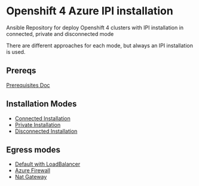 # Openshift 4 Azure IPI installation

Ansible Repository for deploy Openshift 4 clusters with IPI installation in connected, private and disconnected mode

There are different approaches for each mode, but always an IPI installation is used.

## Prereqs

[Prerequisites Doc](/docs/prereqs.md)

## Installation Modes

* [Connected Installation](/docs/connected.md)
* [Private Installation](/docs/privated.md)
* [Disconnected Installation](/docs/disconnected.md)

## Egress modes

* [Default with LoadBalancer](/docs/egress-default.md)
* [Azure Firewall](/docs/egress-firewall.md)
* [Nat Gateway](/docs/egress-nat.md)
